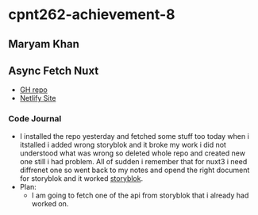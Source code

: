 # cpnt262-achievement-8

## Maryam Khan

## Async Fetch Nuxt

- [GH repo]()
- [Netlify Site]()

### Code Journal

- I installed the repo yesterday and fetched some stuff too today when i 
  itstalled i added wrong storyblok and it broke my work i did not understood 
  what was wrong so deleted whole repo and created new one still i had problem.
  All of sudden i remember that for nuxt3 i need diffrenet one
  so went back to my notes and opend the right document for storyblok and it worked
  [storyblok](https://www.storyblok.com/mp/storyblok-meets-vue3-nuxt3).
- Plan:
  - I am going  to fetch one of the api from storyblok that i already had worked on.



